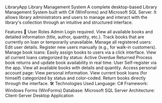LibraryApp
Library Management System
A complete desktop-based Library Management System built with C# (WinForms) and Microsoft SQL Server. It allows library administrators and users to manage and interact with the library's collection through an intuitive and structured interface.

Features
🔐 User Roles
Admin
Login required.
View all available books and detailed information (title, author, quantity, etc.).
Track books that are currently on loan or temporarily unavailable.
Manage all registered users:
Edit user details.
Register new users manually (e.g., for walk-in customers).
Manage book loans:
Easily assign books to users via a click interface.
View all current loans categorized by status:
Active
Overdue
Returned
Process book returns and update book availability in real time.
User
Self-register via the app.
View all available books with details and quantity.
Access personal account page:
View personal information.
View current book loans (for himself) categorized by status and color-coded.
Return books directly through the interface.
🛠️ Technologies Used
Language: C#
Framework: Windows Forms (WinForms)
Database: Microsoft SQL Server
Architecture: Client-Server Desktop Application
